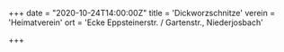 +++
date = "2020-10-24T14:00:00Z"
title = 'Dickworzschnitze'
verein = 'Heimatverein'
ort = 'Ecke Eppsteinerstr. / Gartenstr., Niederjosbach'

+++

      